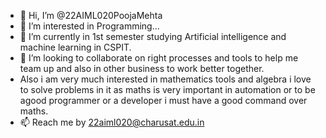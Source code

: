- 👋 Hi, I’m @22AIML020PoojaMehta
- 👀 I’m interested in Programming...
- 🌱 I’m currently in 1st semester studying Artificial intelligence and machine learning in CSPIT.
- 💞️ I’m looking to collaborate on right processes and tools to help me team up and also in other business to work better together.
- Also i am very much interested in mathematics tools and algebra i love to solve problems in it as maths is very important in automation or to be agood programmer or a developer i must have a good command over maths.
- 📫 Reach me by 22aiml020@charusat.edu.in

<!---
22AIML020PoojaMehta/22AIML020PoojaMehta is a ✨ special ✨ repository because its `README.md` (this file) appears on your GitHub profile.
You can click the Preview link to take a look at your changes.
--->
